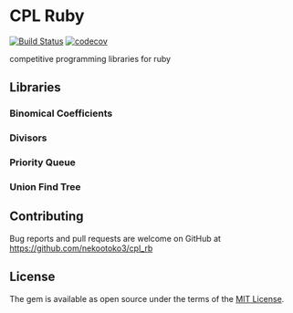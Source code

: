 # CPL Ruby

[![Build Status](https://travis-ci.org/nekootoko3/cpl_rb.svg?branch=master)](https://travis-ci.org/nekootoko3/cpl_rb)
[![codecov](https://codecov.io/gh/nekootoko3/cpl_rb/branch/master/graph/badge.svg)](https://codecov.io/gh/nekootoko3/cpl_rb)

competitive programming libraries for ruby

## Libraries

### Binomical Coefficients

### Divisors

### Priority Queue

### Union Find Tree

## Contributing

Bug reports and pull requests are welcome on GitHub at https://github.com/nekootoko3/cpl_rb

## License

The gem is available as open source under the terms of the [MIT License](https://opensource.org/licenses/MIT).
